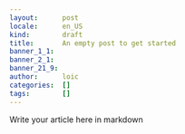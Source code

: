 ```yaml
---
layout:      post
locale:      en_US
kind:        draft
title:       An empty post to get started
banner_1_1:  
banner_2_1:  
banner_21_9: 
author:      loic
categories:  []
tags:        []
---
```


Write your article here in markdown
